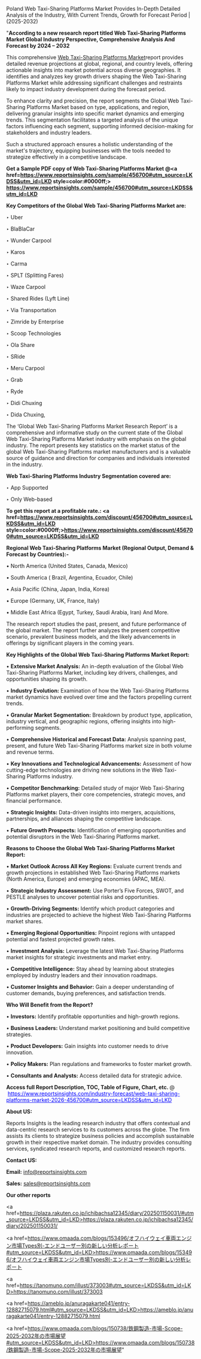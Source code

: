 Poland Web Taxi-Sharing Platforms Market Provides In-Depth Detailed Analysis of the Industry, With Current Trends, Growth for Forecast Period | (2025-2032)

"<strong>According to a new research report titled Web Taxi-Sharing Platforms Market Global Industry Perspective, Comprehensive Analysis And Forecast by 2024 – 2032</strong>

This comprehensive <a href=https://www.reportsinsights.com/sample/456700>Web Taxi-Sharing Platforms Market</a>report provides detailed revenue projections at global, regional, and country levels, offering actionable insights into market potential across diverse geographies. It identifies and analyzes key growth drivers shaping the Web Taxi-Sharing Platforms Market while addressing significant challenges and restraints likely to impact industry development during the forecast period.

To enhance clarity and precision, the report segments the Global Web Taxi-Sharing Platforms Market based on type, applications, and region, delivering granular insights into specific market dynamics and emerging trends. This segmentation facilitates a targeted analysis of the unique factors influencing each segment, supporting informed decision-making for stakeholders and industry leaders.

Such a structured approach ensures a holistic understanding of the market's trajectory, equipping businesses with the tools needed to strategize effectively in a competitive landscape.

<strong>Get a Sample PDF copy of Web Taxi-Sharing Platforms Market </strong><strong>@<a href=https://www.reportsinsights.com/sample/456700#utm_source=LKDSS&utm_id=LKD style=color:#0000ff;> https://www.reportsinsights.com/sample/456700#utm_source=LKDSS&utm_id=LKD</a></strong></font>

<strong>Key Competitors of the Global Web Taxi-Sharing Platforms Market are:</strong>

‣ Uber

‣ BlaBlaCar

‣ Wunder Carpool

‣ Karos

‣ Carma

‣ SPLT (Splitting Fares)

‣ Waze Carpool

‣ Shared Rides (Lyft Line)

‣ Via Transportation

‣ Zimride by Enterprise

‣ Scoop Technologies

‣ Ola Share

‣ SRide

‣ Meru Carpool

‣ Grab

‣ Ryde

‣ Didi Chuxing

‣ Dida Chuxing,

The ‘Global Web Taxi-Sharing Platforms Market Research Report’ is a comprehensive and informative study on the current state of the Global Web Taxi-Sharing Platforms Market industry with emphasis on the global industry. The report presents key statistics on the market status of the global Web Taxi-Sharing Platforms market manufacturers and is a valuable source of guidance and direction for companies and individuals interested in the industry.

<strong>Web Taxi-Sharing Platforms Industry Segmentation covered are:</strong>

‣ App Supported

‣ Only Web-based

<strong>To get this report at a profitable rate.: <a href=https://www.reportsinsights.com/discount/456700#utm_source=LKDSS&utm_id=LKD style=color:#0000ff;>https://www.reportsinsights.com/discount/456700#utm_source=LKDSS&utm_id=LKD</a></strong></font>

<strong>Regional Web Taxi-Sharing Platforms Market (Regional Output, Demand &amp; Forecast by Countries):-</strong>

• North America (United States, Canada, Mexico)

• South America ( Brazil, Argentina, Ecuador, Chile)

• Asia Pacific (China, Japan, India, Korea)

• Europe (Germany, UK, France, Italy)

• Middle East Africa (Egypt, Turkey, Saudi Arabia, Iran) And More.

The research report studies the past, present, and future performance of the global market. The report further analyzes the present competitive scenario, prevalent business models, and the likely advancements in offerings by significant players in the coming years.

<strong>Key Highlights of the Global Web Taxi-Sharing Platforms Market Report:</strong>

• <strong>Extensive Market Analysis:</strong> An in-depth evaluation of the Global Web Taxi-Sharing Platforms Market, including key drivers, challenges, and opportunities shaping its growth.

• <strong>Industry Evolution:</strong> Examination of how the Web Taxi-Sharing Platforms market dynamics have evolved over time and the factors propelling current trends.

• <strong>Granular Market Segmentation:</strong> Breakdown by product type, application, industry vertical, and geographic regions, offering insights into high-performing segments.

• <strong>Comprehensive Historical and Forecast Data:</strong> Analysis spanning past, present, and future Web Taxi-Sharing Platforms market size in both volume and revenue terms.

• <strong>Key Innovations and Technological Advancements:</strong> Assessment of how cutting-edge technologies are driving new solutions in the Web Taxi-Sharing Platforms industry.

• <strong>Competitor Benchmarking:</strong> Detailed study of major Web Taxi-Sharing Platforms market players, their core competencies, strategic moves, and financial performance.

• <strong>Strategic Insights:</strong> Data-driven insights into mergers, acquisitions, partnerships, and alliances shaping the competitive landscape.

• <strong>Future Growth Prospects:</strong> Identification of emerging opportunities and potential disruptors in the Web Taxi-Sharing Platforms market.

<strong>Reasons to Choose the Global Web Taxi-Sharing Platforms Market Report:</strong>

• <strong>Market Outlook Across All Key Regions:</strong> Evaluate current trends and growth projections in established Web Taxi-Sharing Platforms markets (North America, Europe) and emerging economies (APAC, MEA).

• <strong>Strategic Industry Assessment:</strong> Use Porter’s Five Forces, SWOT, and PESTLE analyses to uncover potential risks and opportunities.

• <strong>Growth-Driving Segments:</strong> Identify which product categories and industries are projected to achieve the highest Web Taxi-Sharing Platforms market shares.

• <strong>Emerging Regional Opportunities:</strong> Pinpoint regions with untapped potential and fastest projected growth rates.

• <strong>Investment Analysis:</strong> Leverage the latest Web Taxi-Sharing Platforms market insights for strategic investments and market entry.

• <strong>Competitive Intelligence:</strong> Stay ahead by learning about strategies employed by industry leaders and their innovation roadmaps.

• <strong>Customer Insights and Behavior:</strong> Gain a deeper understanding of customer demands, buying preferences, and satisfaction trends.

<strong>Who Will Benefit from the Report?</strong>

• <strong>Investors:</strong> Identify profitable opportunities and high-growth regions.

• <strong>Business Leaders:</strong> Understand market positioning and build competitive strategies.

• <strong>Product Developers:</strong> Gain insights into customer needs to drive innovation.

• <strong>Policy Makers:</strong> Plan regulations and frameworks to foster market growth.

• <strong>Consultants and Analysts:</strong> Access detailed data for strategic advice.
</ul>
<strong>Access full Report Description, TOC, Table of Figure, Chart, etc. </strong>@  <a href=https://www.reportsinsights.com/industry-forecast/web-taxi-sharing-platforms-market-2026-456700#utm_source=LKDSS&utm_id=LKD style=color:#0000ff;>https://www.reportsinsights.com/industry-forecast/web-taxi-sharing-platforms-market-2026-456700#utm_source=LKDSS&utm_id=LKD</a></font>

<strong><strong>About US</strong>:</strong>

Reports Insights is the leading research industry that offers contextual and data-centric research services to its customers across the globe. The firm assists its clients to strategize business policies and accomplish sustainable growth in their respective market domain. The industry provides consulting services, syndicated research reports, and customized research reports.

<strong>Contact US:</strong>

<p class=""""><b>Email:</b> <a href=mailto:info@reportsinsights.com>info@reportsinsights.com</a></p>
<p class=""""><b>Sales:</b> <a href=mailto:sales@reportsinsights.com>sales@reportsinsights.com</a></p>

<strong>Our other reports</strong>

<a href=https://plaza.rakuten.co.jp/ichibachsa12345/diary/202501150031/#utm_source=LKDSS&utm_id=LKD>https://plaza.rakuten.co.jp/ichibachsa12345/diary/202501150031/</a>

<a href=https://www.omaada.com/blogs/153496/オフハイウェイ車両エンジン市場Types別-エンドユーザー別の新しい分析レポート#utm_source=LKDSS&utm_id=LKD>https://www.omaada.com/blogs/153496/オフハイウェイ車両エンジン市場Types別-エンドユーザー別の新しい分析レポート</a>

<a href=https://tanomuno.com/illust/373003#utm_source=LKDSS&utm_id=LKD>https://tanomuno.com/illust/373003</a>

<a href=https://ameblo.jp/anuragakarte041/entry-12882715079.html#utm_source=LKDSS&utm_id=LKD>https://ameblo.jp/anuragakarte041/entry-12882715079.html</a>

<a href=https://www.omaada.com/blogs/150738/鉄鋼製造-市場-Scope-2025-2032年の市場展望#utm_source=LKDSS&utm_id=LKD>https://www.omaada.com/blogs/150738/鉄鋼製造-市場-Scope-2025-2032年の市場展望</a>"
